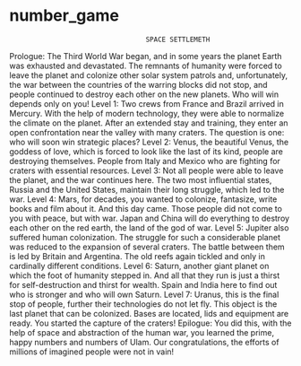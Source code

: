# number_game
                                      SPACE SETTLEMEТН
Prologue:
The Third World War began, and in some years the planet Earth was exhausted and devastated. The remnants of humanity were forced to leave the planet and colonize other solar system patrols and, unfortunately, the war between the countries of the warring blocks did not stop, and people continued to destroy each other on the new planets. Who will win depends only on you!
Level 1:
Two crews from France and Brazil arrived in Mercury. With the help of modern technology, they were able to normalize the climate on the planet. After an extended stay and training, they enter an open confrontation near the valley with many craters. The question is one: who will soon win strategic places? 
Level 2:
Venus, the beautiful Venus, the goddess of love, which is forced to look like the last of its kind, people are destroying themselves. People from Italy and Mexico who are fighting for craters with essential resources.
Level 3:
Not all people were able to leave the planet, and the war continues here. The two most influential states, Russia and the United States, maintain their long struggle, which led to the war.
Level 4:
Mars, for decades, you wanted to colonize, fantasize, write books and film about it. And this day came. Those people did not come to you with peace, but with war. Japan and China will do everything to destroy each other on the red earth, the land of the god of war.
Level 5:
Jupiter also suffered human colonization. The struggle for such a considerable planet was reduced to the expansion of several craters. The battle between them is led by Britain and Argentina. The old reefs again tickled and only in cardinally different conditions.
Level 6:
Saturn, another giant planet on which the foot of humanity stepped in. And all that they run is just a thirst for self-destruction and thirst for wealth. Spain and India here to find out who is stronger and who will own Saturn.
Level 7:
Uranus, this is the final stop of people, further their technologies do not let fly. This object is the last planet that can be colonized. Bases are located, lids and equipment are ready. You started the capture of the craters!
Epilogue:
You did this, with the help of space and abstraction of the human war, you learned the prime, happy numbers and numbers of Ulam. Our congratulations, the efforts of millions of imagined people were not in vain!